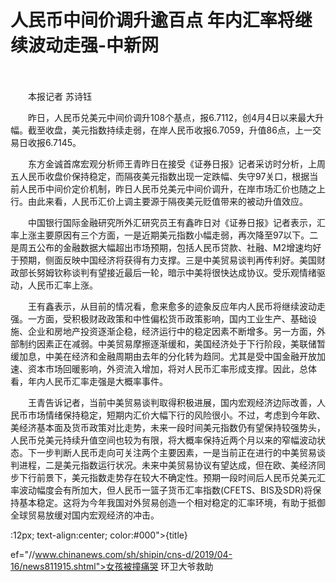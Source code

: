 # 人民币中间价调升逾百点 年内汇率将继续波动走强-中新网

　　

　　本报记者 苏诗钰

　　昨日，人民币兑美元中间价调升108个基点，报6.7112，创4月4日以来最大升幅。截至收盘，美元指数持续走弱，在岸人民币收报6.7059，升值86点，上一交易日收报6.7145。

　　东方金诚首席宏观分析师王青昨日在接受《证券日报》记者采访时分析，上周五人民币收盘价保持稳定，而隔夜美元指数出现一定跌幅、失守97关口，根据当前人民币中间价定价机制，昨日人民币兑美元中间价调升，在岸市场汇价也随之上行。由此来看，人民币汇价上调主要源于隔夜美元贬值带来的被动升值效应。

　　中国银行国际金融研究所外汇研究员王有鑫昨日对《证券日报》记者表示，汇率上涨主要原因有三个方面，一是近期美元指数小幅走弱，再次降至97以下。二是周五公布的金融数据大幅超出市场预期，包括人民币贷款、社融、M2增速均好于预期，侧面反映中国经济将获得有力支撑。三是中美贸易谈判再传利好。美国财政部长努姆钦称谈判有望接近最后一轮，暗示中美将很快达成协议。受乐观情绪驱动，人民币汇率上涨。

　　王有鑫表示，从目前的情况看，愈来愈多的迹象反应年内人民币将继续波动走强。一方面，受积极财政政策和中性偏松货币政策影响，国内工业生产、基础设施、企业和房地产投资逐渐企稳，经济运行中的稳定因素不断增多。另一方面，外部制约因素正在减弱。中美贸易摩擦逐渐缓和，美国经济处于下行阶段，美联储暂缓加息，中美在经济和金融周期由去年的分化转为趋同。尤其是受中国金融开放加速、资本市场回暖影响，外资流入增加，将对人民币汇率形成支撑。因此，总体看，年内人民币汇率走强是大概率事件。

　　王青告诉记者，当前中美贸易谈判取得积极进展，国内宏观经济边际改善，人民币市场情绪保持稳定，短期内汇价大幅下行的风险很小。不过，考虑到今年欧、美经济基本面及货币政策对比走势，未来一段时间美元指数仍有望保持较强势头，人民币兑美元持续升值空间也较为有限，将大概率保持近两个月以来的窄幅波动状态。下一步判断人民币走向可关注两个主要因素，一是当前正在进行的中美贸易谈判进程，二是美元指数运行状况。未来中美贸易协议有望达成，但在欧、美经济同步下行前景下，美元指数走势存在较大不确定性。预期一段时间后人民币兑美元汇率波动幅度会有所加大，但人民币一篮子货币汇率指数(CFETS、BIS及SDR)将保持基本稳定。这将为今年我国对外贸易创造一个相对稳定的汇率环境，有助于抵御全球贸易放缓对国内宏观经济的冲击。

:12px; text-align:center; color:#000">{title}

ef="//www.chinanews.com/sh/shipin/cns-d/2019/04-16/news811915.shtml">女孩被撞痛哭 环卫大爷救助
